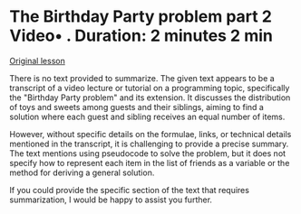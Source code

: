 # The Birthday Party problem part 2 Video• . Duration: 2 minutes 2 min

[Original lesson](https://www.coursera.org/learn/uol-algorithms-and-data-structures-1/lecture/boZjo/the-birthday-party-problem-part-2)

There is no text provided to summarize. The given text appears to be a transcript of a video lecture or tutorial on a programming topic, specifically the "Birthday Party problem" and its extension. It discusses the distribution of toys and sweets among guests and their siblings, aiming to find a solution where each guest and sibling receives an equal number of items.

However, without specific details on the formulae, links, or technical details mentioned in the transcript, it is challenging to provide a precise summary. The text mentions using pseudocode to solve the problem, but it does not specify how to represent each item in the list of friends as a variable or the method for deriving a general solution.

If you could provide the specific section of the text that requires summarization, I would be happy to assist you further.

